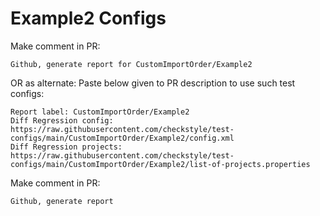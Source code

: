 # Example2 Configs
Make comment in PR:
```
Github, generate report for CustomImportOrder/Example2
```
OR as alternate:
Paste below given to PR description to use such test configs:
```
Report label: CustomImportOrder/Example2
Diff Regression config: https://raw.githubusercontent.com/checkstyle/test-configs/main/CustomImportOrder/Example2/config.xml
Diff Regression projects: https://raw.githubusercontent.com/checkstyle/test-configs/main/CustomImportOrder/Example2/list-of-projects.properties
```
Make comment in PR:
```
Github, generate report
```
